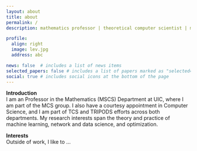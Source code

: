 ```yaml
---
layout: about
title: about
permalink: /
description: mathematics professor | theoretical computer scientist | machine learning researcher

profile:
  align: right
  image: lev.jpg
  address: abc

news: false  # includes a list of news items
selected_papers: false # includes a list of papers marked as "selected={true}"
social: true # includes social icons at the bottom of the page
---
```

<b>Introduction</b> <br>
I am an Professor in the Mathematics (MSCS) Department at UIC, where I am part of the MCS group. I also have a courtesy appointment in Computer Science, and I am part of TCS and TRIPODS efforts across both departments. My research interests span the theory and practice of machine learning, network and data science, and optimization.


<b>Interests</b> <br>
Outside of work, I like to ...
